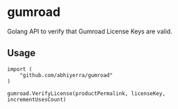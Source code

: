 # gumroad

Golang API to verify that Gumroad License Keys are valid.


## Usage

```
import (
    "github.com/abhiyerra/gumroad"
)
```

```
gumroad.VerifyLicense(productPermalink, licenseKey, incrementUsesCount)
```
